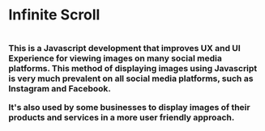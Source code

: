 <h1>Infinite Scroll<h1/>

<h3>This is a Javascript development that improves UX and UI Experience for viewing images on many social media platforms. This method of displaying images using Javascript is very much prevalent on all social media platforms, such as Instagram and Facebook. 
<p><p/>
It's also used by some businesses to display images of their products and services in a more user friendly approach.<h3/>
